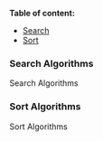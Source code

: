 **Table of content:**
- [Search](#search-algorithms)
- [Sort](#sort-algorithms)

 <!-- headings -->
<a id="search-algorithms"></a>
### Search Algorithms
Search Algorithms

<a id="sort-algorithms"></a>
### Sort Algorithms
Sort Algorithms

